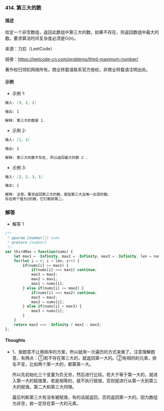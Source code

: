 ### 414. 第三大的数

#### 描述

给定一个非空数组，返回此数组中第三大的数。如果不存在，则返回数组中最大的数。要求算法时间复杂度必须是O(n)。

来源：力扣（LeetCode）

链接：https://leetcode-cn.com/problems/third-maximum-number/

著作权归领扣网络所有。商业转载请联系官方授权，非商业转载请注明出处。

#### 示例

+ 示例 1:
```md
输入: [3, 2, 1]

输出: 1

解释: 第三大的数是 1.
```
+ 示例 2:
```md
输入: [1, 2]

输出: 2

解释: 第三大的数不存在, 所以返回最大的数 2 .
```
+ 示例 3:
```md
输入: [2, 2, 3, 1]

输出: 1

解释: 注意，要求返回第三大的数，是指第三大且唯一出现的数。
存在两个值为2的数，它们都排第二。
```


### 解答

+ 解答 1
```js
/**
 * @param {number[]} nums
 * @return {number}
 */
var thirdMax = function(nums) {
    let max1 = -Infinity, max2 = -Infinity, max3 = -Infinity, len = nums.length;
    for(let i = 0; i < len; i++) {
        if(nums[i] >= max1) {
            if(nums[i] === max1) continue;
            max3 = max2;
            max2 = max1;
            max1 = nums[i];
        } else if(nums[i] >= max2) {
            if(nums[i] === max2) continue;
            max3 = max2;
            max2 = nums[i];
        } else if(nums[i] > max3) {
            max3 = nums[i];
        }
    }
    return max3 === -Infinity ? max1 : max3;
};
```

#### Thoughts

+ 1、按题意不让用排序的方案，所以就用一次遍历的方式来做了。注意理解题意，有两点：①若不存在第三大的，就返回第一大的。②有相同的元素，排名不变，比如两个第一大的，都算第一大。

  所以先初始化三个变量为负无穷，然后进行比较。若大于等于第一大的，就进入第一大的赋值里，若是相等的，就不执行赋值，否则就进行从第一大到第三大的赋值。第二大和第三大同理。

  最后判断第三大有没有被赋值，有的话就返回，否则返回第一大的。因为数组为非空，故一定存在第一大的元素。